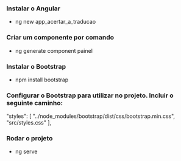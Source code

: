 ### Instalar o Angular
- ng new app_acertar_a_traducao

### Criar um componente por comando
- ng generate component painel

### Instalar o Bootstrap
- npm install bootstrap

### Configurar o Bootstrap para utilizar no projeto. Incluir o seguinte caminho:
"styles": [ "../node_modules/bootstrap/dist/css/bootstrap.min.css",
            "src/styles.css"
        ],

### Rodar o projeto
- ng serve
